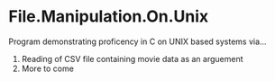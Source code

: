 # File.Manipulation.On.Unix
Program demonstrating proficency in C on UNIX based systems via...

1. Reading of CSV file containing movie data as an arguement
2. More to come
